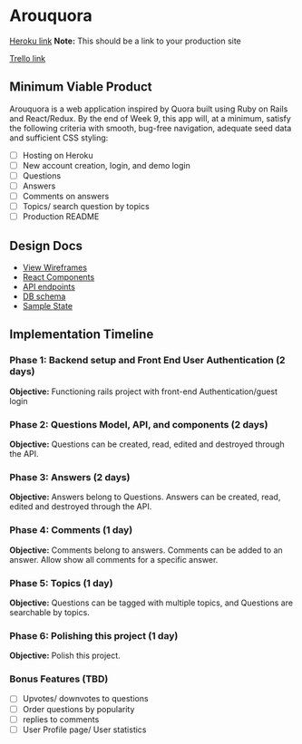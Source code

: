 # Arouquora

[Heroku link][heroku] **Note:** This should be a link to your production site

[Trello link][trello]

[heroku]: https://arouquora.herokuapp.com/
[trello]: https://trello.com/b/ITnI2qMK

## Minimum Viable Product

Arouquora is a web application inspired by Quora built using Ruby on Rails
and React/Redux.  By the end of Week 9, this app will, at a minimum, satisfy the
following criteria with smooth, bug-free navigation, adequate seed data and
sufficient CSS styling:

- [ ] Hosting on Heroku
- [ ] New account creation, login, and demo login
- [ ] Questions
- [ ] Answers
- [ ] Comments on answers
- [ ] Topics/ search question by topics
- [ ] Production README

## Design Docs
* [View Wireframes][wireframes]
* [React Components][components]
* [API endpoints][api-endpoints]
* [DB schema][schema]
* [Sample State][sample-state]

[wireframes]: wireframes
[components]: component-hierarchy.md
[sample-state]: sample-state.md
[api-endpoints]: api-endpoints.md
[schema]: schema.md

## Implementation Timeline

### Phase 1: Backend setup and Front End User Authentication (2 days)

**Objective:** Functioning rails project with front-end Authentication/guest login

### Phase 2: Questions Model, API, and components (2 days)

**Objective:** Questions can be created, read, edited and destroyed through the API.

### Phase 3: Answers (2 days)

**Objective:** Answers belong to Questions. Answers can be created, read, edited and destroyed through the API.

### Phase 4: Comments (1 day)

**Objective:** Comments belong to answers. Comments can be added to an answer. Allow show all comments for a specific answer.

### Phase 5: Topics (1 day)

**Objective:** Questions can be tagged with multiple topics, and Questions are searchable by topics.

### Phase 6: Polishing this project (1 day)

**Objective:** Polish this project.


### Bonus Features (TBD)
- [ ] Upvotes/ downvotes to questions
- [ ] Order questions by popularity
- [ ] replies to comments
- [ ] User Profile page/ User statistics
